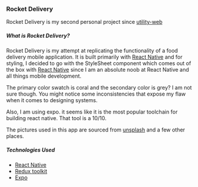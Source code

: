 ### Rocket Delivery

Rocket Delivery is my second personal project since [utility-web](http://utility-web.vercel.app)

##### What is Rocket Delivery? 

Rocket Delivery is my attempt at replicating the functionality of a food delivery mobile application. It is built primarily with [React Native](https://reactnative.dev/) and for styling, I decided to go with the StyleSheet component which comes out of the box with [React Native](https://reactnative.dev/) since I am an absolute noob at React Native and all things mobile development.

The primary color swatch is coral and the secondary color is grey? I am not sure though. You might notice some inconsistencies that expose my flaw when it comes to designing systems.

Also, I am using expo. it seems like it is the most popular toolchain for building react native. That tool is a 10/10.

The pictures used in this app are sourced from [unsplash](https://unsplash.com) and a few other places.


##### Technologies Used
- [React Native](https://reactnative.dev/)
- [Redux toolkit](https://redux-toolkit.js.org/)
- [Expo](https://expo.dev)






